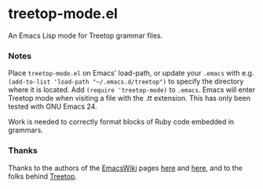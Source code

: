treetop-mode.el
===============

An Emacs Lisp mode for Treetop grammar files.

### Notes

Place `treetop-mode.el` on Emacs' load-path, or update your `.emacs` with e.g. `(add-to-list 'load-path "~/.emacs.d/treetop")` to specify the directory where it is located. Add `(require 'treetop-mode)` to `.emacs`. Emacs will enter Treetop mode when visiting a file with the _.tt_ extension. This has only been tested with GNU Emacs 24.

Work is needed to correctly format blocks of Ruby code embedded in grammars.

### Thanks

Thanks to the authors of the [EmacsWiki](http://www.emacswiki.org) pages [here](http://emacswiki.org/emacs/ModeTutorial) and [here](http://www.emacswiki.org/emacs/DerivedMode), and to the folks behind [Treetop](http://treetop.rubyforge.org).
